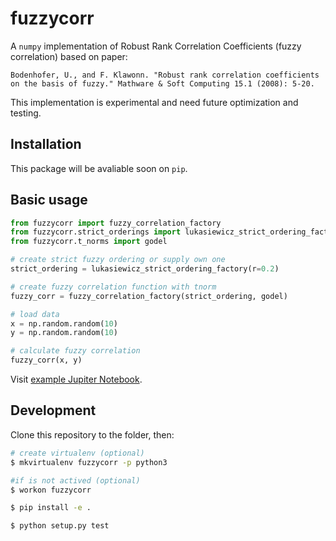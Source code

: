 # fuzzycorr
A ``numpy`` implementation of Robust Rank Correlation Coefficients (fuzzy correlation) based on paper:

```
Bodenhofer, U., and F. Klawonn. "Robust rank correlation coefficients on the basis of fuzzy." Mathware & Soft Computing 15.1 (2008): 5-20.
```

This implementation is experimental and need future optimization and testing.

## Installation

This package will be avaliable soon on ``pip``.

## Basic usage

```python
from fuzzycorr import fuzzy_correlation_factory
from fuzzycorr.strict_orderings import lukasiewicz_strict_ordering_factory
from fuzzycorr.t_norms import godel

# create strict fuzzy ordering or supply own one
strict_ordering = lukasiewicz_strict_ordering_factory(r=0.2)

# create fuzzy correlation function with tnorm
fuzzy_corr = fuzzy_correlation_factory(strict_ordering, godel)

# load data
x = np.random.random(10)
y = np.random.random(10)

# calculate fuzzy correlation
fuzzy_corr(x, y)
```

Visit [example Jupiter Notebook](example.ipynb).

## Development

Clone this repository to the folder, then:

```bash
# create virtualenv (optional)
$ mkvirtualenv fuzzycorr -p python3

#if is not actived (optional)
$ workon fuzzycorr 

$ pip install -e .

$ python setup.py test
```
